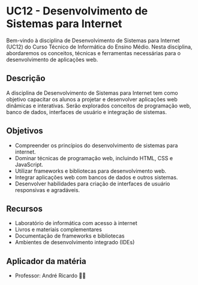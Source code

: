 # UC12 - Desenvolvimento de Sistemas para Internet

Bem-vindo à disciplina de Desenvolvimento de Sistemas para Internet (UC12) do Curso Técnico de Informática do Ensino Médio. Nesta disciplina, abordaremos os conceitos, técnicas e ferramentas necessárias para o desenvolvimento de aplicações web.

## Descrição

A disciplina de Desenvolvimento de Sistemas para Internet tem como objetivo capacitar os alunos a projetar e desenvolver aplicações web dinâmicas e interativas. Serão explorados conceitos de programação web, banco de dados, interfaces de usuário e integração de sistemas.

## Objetivos

- Compreender os princípios do desenvolvimento de sistemas para internet.
- Dominar técnicas de programação web, incluindo HTML, CSS e JavaScript.
- Utilizar frameworks e bibliotecas para desenvolvimento web.
- Integrar aplicações web com bancos de dados e outros sistemas.
- Desenvolver habilidades para criação de interfaces de usuário responsivas e agradáveis.


## Recursos

- Laboratório de informática com acesso à internet
- Livros e materiais complementares
- Documentação de frameworks e bibliotecas
- Ambientes de desenvolvimento integrado (IDEs)


## Aplicador da matéria
- Professor: André Ricardo
🚀🌐
